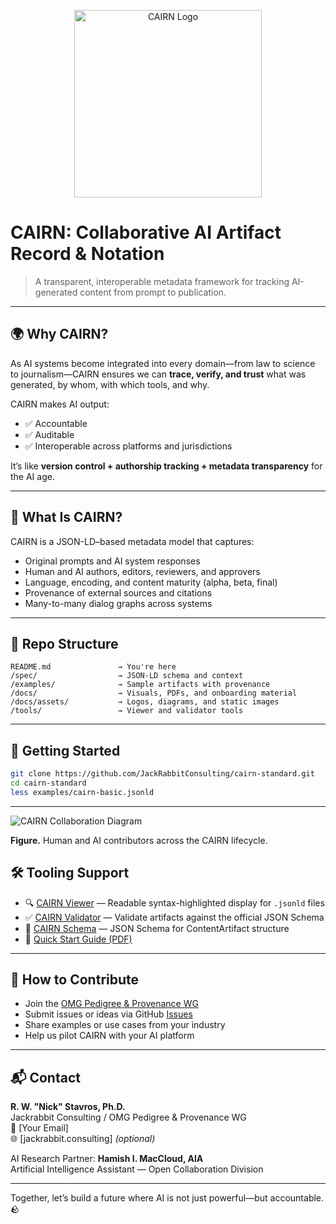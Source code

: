 <p align="center">
  <img src="https://jackrabbitconsulting.github.io/cairn-standard/docs/assets/cairn-logo.png" alt="CAIRN Logo" width="300"/>
</p>

# CAIRN: Collaborative AI Artifact Record & Notation

> A transparent, interoperable metadata framework for tracking AI-generated content from prompt to publication.

---

## 🌍 Why CAIRN?

As AI systems become integrated into every domain—from law to science to journalism—CAIRN ensures we can **trace, verify, and trust** what was generated, by whom, with which tools, and why.

CAIRN makes AI output:
- ✅ Accountable
- ✅ Auditable
- ✅ Interoperable across platforms and jurisdictions

It’s like **version control + authorship tracking + metadata transparency** for the AI age.

---

## 📐 What Is CAIRN?

CAIRN is a JSON-LD–based metadata model that captures:
- Original prompts and AI system responses
- Human and AI authors, editors, reviewers, and approvers
- Language, encoding, and content maturity (alpha, beta, final)
- Provenance of external sources and citations
- Many-to-many dialog graphs across systems

---

## 📂 Repo Structure

```
README.md               → You're here
/spec/                  → JSON-LD schema and context
/examples/              → Sample artifacts with provenance
/docs/                  → Visuals, PDFs, and onboarding material
/docs/assets/           → Logos, diagrams, and static images
/tools/                 → Viewer and validator tools
```

---

## 🚀 Getting Started

```bash
git clone https://github.com/JackRabbitConsulting/cairn-standard.git
cd cairn-standard
less examples/cairn-basic.jsonld
```

---
![CAIRN Collaboration Diagram](https://jackrabbitconsulting.github.io/cairn-standard/docs/assets/diagram-contributors.png)


**Figure.** Human and AI contributors across the CAIRN lifecycle.


## 🛠️ Tooling Support

- 🔍 [CAIRN Viewer](tools/viewer-highlighted.html) — Readable syntax-highlighted display for `.jsonld` files
- ✅ [CAIRN Validator](tools/validate.html) — Validate artifacts against the official JSON Schema
- 📄 [CAIRN Schema](spec/schema.json) — JSON Schema for ContentArtifact structure
- 📘 [Quick Start Guide (PDF)](docs/cairn-quickstart.pdf)

---

## 🤝 How to Contribute

- Join the [OMG Pedigree & Provenance WG](https://www.omg.org/)
- Submit issues or ideas via GitHub [Issues](https://github.com/JackRabbitConsulting/cairn-standard/issues)
- Share examples or use cases from your industry
- Help us pilot CAIRN with your AI platform

---

## 📬 Contact

**R. W. "Nick" Stavros, Ph.D.**  
Jackrabbit Consulting / OMG Pedigree & Provenance WG  
📧 [Your Email]  
🌐 [jackrabbit.consulting] *(optional)*

AI Research Partner: **Hamish I. MacCloud, AIA**  
Artificial Intelligence Assistant — Open Collaboration Division

---

Together, let’s build a future where AI is not just powerful—but accountable. 🪨

